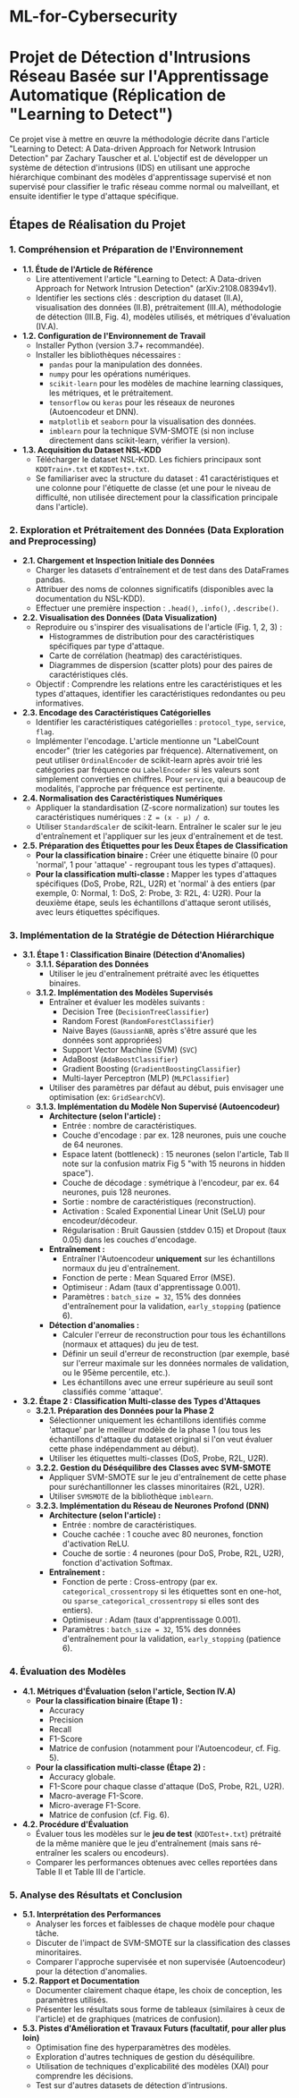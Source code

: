 # ML-for-Cybersecurity

# Projet de Détection d'Intrusions Réseau Basée sur l'Apprentissage Automatique (Réplication de "Learning to Detect")

Ce projet vise à mettre en œuvre la méthodologie décrite dans l'article "Learning to Detect: A Data-driven Approach for Network Intrusion Detection" par Zachary Tauscher et al. L'objectif est de développer un système de détection d'intrusions (IDS) en utilisant une approche hiérarchique combinant des modèles d'apprentissage supervisé et non supervisé pour classifier le trafic réseau comme normal ou malveillant, et ensuite identifier le type d'attaque spécifique.

## Étapes de Réalisation du Projet

### 1. Compréhension et Préparation de l'Environnement

*   **1.1. Étude de l'Article de Référence**
    *   Lire attentivement l'article "Learning to Detect: A Data-driven Approach for Network Intrusion Detection" (arXiv:2108.08394v1).
    *   Identifier les sections clés : description du dataset (II.A), visualisation des données (II.B), prétraitement (III.A), méthodologie de détection (III.B, Fig. 4), modèles utilisés, et métriques d'évaluation (IV.A).
*   **1.2. Configuration de l'Environnement de Travail**
    *   Installer Python (version 3.7+ recommandée).
    *   Installer les bibliothèques nécessaires :
        *   `pandas` pour la manipulation des données.
        *   `numpy` pour les opérations numériques.
        *   `scikit-learn` pour les modèles de machine learning classiques, les métriques, et le prétraitement.
        *   `tensorflow` ou `keras` pour les réseaux de neurones (Autoencodeur et DNN).
        *   `matplotlib` et `seaborn` pour la visualisation des données.
        *   `imblearn` pour la technique SVM-SMOTE (si non incluse directement dans scikit-learn, vérifier la version).
*   **1.3. Acquisition du Dataset NSL-KDD**
    *   Télécharger le dataset NSL-KDD. Les fichiers principaux sont `KDDTrain+.txt` et `KDDTest+.txt`.
    *   Se familiariser avec la structure du dataset : 41 caractéristiques et une colonne pour l'étiquette de classe (et une pour le niveau de difficulté, non utilisée directement pour la classification principale dans l'article).

### 2. Exploration et Prétraitement des Données (Data Exploration and Preprocessing)

*   **2.1. Chargement et Inspection Initiale des Données**
    *   Charger les datasets d'entraînement et de test dans des DataFrames pandas.
    *   Attribuer des noms de colonnes significatifs (disponibles avec la documentation du NSL-KDD).
    *   Effectuer une première inspection : `.head()`, `.info()`, `.describe()`.
*   **2.2. Visualisation des Données (Data Visualization)**
    *   Reproduire ou s'inspirer des visualisations de l'article (Fig. 1, 2, 3) :
        *   Histogrammes de distribution pour des caractéristiques spécifiques par type d'attaque.
        *   Carte de corrélation (heatmap) des caractéristiques.
        *   Diagrammes de dispersion (scatter plots) pour des paires de caractéristiques clés.
    *   Objectif : Comprendre les relations entre les caractéristiques et les types d'attaques, identifier les caractéristiques redondantes ou peu informatives.
*   **2.3. Encodage des Caractéristiques Catégorielles**
    *   Identifier les caractéristiques catégorielles : `protocol_type`, `service`, `flag`.
    *   Implémenter l'encodage. L'article mentionne un "LabelCount encoder" (trier les catégories par fréquence). Alternativement, on peut utiliser `OrdinalEncoder` de scikit-learn après avoir trié les catégories par fréquence ou `LabelEncoder` si les valeurs sont simplement converties en chiffres. Pour `service`, qui a beaucoup de modalités, l'approche par fréquence est pertinente.
*   **2.4. Normalisation des Caractéristiques Numériques**
    *   Appliquer la standardisation (Z-score normalization) sur toutes les caractéristiques numériques : `Z = (x - μ) / σ`.
    *   Utiliser `StandardScaler` de scikit-learn. Entraîner le scaler sur le jeu d'entraînement et l'appliquer sur les jeux d'entraînement et de test.
*   **2.5. Préparation des Étiquettes pour les Deux Étapes de Classification**
    *   **Pour la classification binaire :** Créer une étiquette binaire (0 pour 'normal', 1 pour 'attaque' - regroupant tous les types d'attaques).
    *   **Pour la classification multi-classe :** Mapper les types d'attaques spécifiques (DoS, Probe, R2L, U2R) et 'normal' à des entiers (par exemple, 0: Normal, 1: DoS, 2: Probe, 3: R2L, 4: U2R). Pour la deuxième étape, seuls les échantillons d'attaque seront utilisés, avec leurs étiquettes spécifiques.

### 3. Implémentation de la Stratégie de Détection Hiérarchique

*   **3.1. Étape 1 : Classification Binaire (Détection d'Anomalies)**
    *   **3.1.1. Séparation des Données**
        *   Utiliser le jeu d'entraînement prétraité avec les étiquettes binaires.
    *   **3.1.2. Implémentation des Modèles Supervisés**
        *   Entraîner et évaluer les modèles suivants :
            *   Decision Tree (`DecisionTreeClassifier`)
            *   Random Forest (`RandomForestClassifier`)
            *   Naive Bayes (`GaussianNB`, après s'être assuré que les données sont appropriées)
            *   Support Vector Machine (SVM) (`SVC`)
            *   AdaBoost (`AdaBoostClassifier`)
            *   Gradient Boosting (`GradientBoostingClassifier`)
            *   Multi-layer Perceptron (MLP) (`MLPClassifier`)
        *   Utiliser des paramètres par défaut au début, puis envisager une optimisation (ex: `GridSearchCV`).
    *   **3.1.3. Implémentation du Modèle Non Supervisé (Autoencodeur)**
        *   **Architecture (selon l'article) :**
            *   Entrée : nombre de caractéristiques.
            *   Couche d'encodage : par ex. 128 neurones, puis une couche de 64 neurones.
            *   Espace latent (bottleneck) : 15 neurones (selon l'article, Tab II note sur la confusion matrix Fig 5 "with 15 neurons in hidden space").
            *   Couche de décodage : symétrique à l'encodeur, par ex. 64 neurones, puis 128 neurones.
            *   Sortie : nombre de caractéristiques (reconstruction).
            *   Activation : Scaled Exponential Linear Unit (SeLU) pour encodeur/décodeur.
            *   Régularisation : Bruit Gaussien (stddev 0.15) et Dropout (taux 0.05) dans les couches d'encodage.
        *   **Entraînement :**
            *   Entraîner l'Autoencodeur **uniquement** sur les échantillons normaux du jeu d'entraînement.
            *   Fonction de perte : Mean Squared Error (MSE).
            *   Optimiseur : Adam (taux d'apprentissage 0.001).
            *   Paramètres : `batch_size = 32`, 15% des données d'entraînement pour la validation, `early_stopping` (patience 6).
        *   **Détection d'anomalies :**
            *   Calculer l'erreur de reconstruction pour tous les échantillons (normaux et attaques) du jeu de test.
            *   Définir un seuil d'erreur de reconstruction (par exemple, basé sur l'erreur maximale sur les données normales de validation, ou le 95ème percentile, etc.).
            *   Les échantillons avec une erreur supérieure au seuil sont classifiés comme 'attaque'.
*   **3.2. Étape 2 : Classification Multi-classe des Types d'Attaques**
    *   **3.2.1. Préparation des Données pour la Phase 2**
        *   Sélectionner uniquement les échantillons identifiés comme 'attaque' par le meilleur modèle de la phase 1 (ou tous les échantillons d'attaque du dataset original si l'on veut évaluer cette phase indépendamment au début).
        *   Utiliser les étiquettes multi-classes (DoS, Probe, R2L, U2R).
    *   **3.2.2. Gestion du Déséquilibre des Classes avec SVM-SMOTE**
        *   Appliquer SVM-SMOTE sur le jeu d'entraînement de cette phase pour suréchantillonner les classes minoritaires (R2L, U2R).
        *   Utiliser `SVMSMOTE` de la bibliothèque `imblearn`.
    *   **3.2.3. Implémentation du Réseau de Neurones Profond (DNN)**
        *   **Architecture (selon l'article) :**
            *   Entrée : nombre de caractéristiques.
            *   Couche cachée : 1 couche avec 80 neurones, fonction d'activation ReLU.
            *   Couche de sortie : 4 neurones (pour DoS, Probe, R2L, U2R), fonction d'activation Softmax.
        *   **Entraînement :**
            *   Fonction de perte : Cross-entropy (par ex. `categorical_crossentropy` si les étiquettes sont en one-hot, ou `sparse_categorical_crossentropy` si elles sont des entiers).
            *   Optimiseur : Adam (taux d'apprentissage 0.001).
            *   Paramètres : `batch_size = 32`, 15% des données d'entraînement pour la validation, `early_stopping` (patience 6).

### 4. Évaluation des Modèles

*   **4.1. Métriques d'Évaluation (selon l'article, Section IV.A)**
    *   **Pour la classification binaire (Étape 1) :**
        *   Accuracy
        *   Precision
        *   Recall
        *   F1-Score
        *   Matrice de confusion (notamment pour l'Autoencodeur, cf. Fig. 5).
    *   **Pour la classification multi-classe (Étape 2) :**
        *   Accuracy globale.
        *   F1-Score pour chaque classe d'attaque (DoS, Probe, R2L, U2R).
        *   Macro-average F1-Score.
        *   Micro-average F1-Score.
        *   Matrice de confusion (cf. Fig. 6).
*   **4.2. Procédure d'Évaluation**
    *   Évaluer tous les modèles sur le **jeu de test** (`KDDTest+.txt`) prétraité de la même manière que le jeu d'entraînement (mais sans ré-entraîner les scalers ou encodeurs).
    *   Comparer les performances obtenues avec celles reportées dans Table II et Table III de l'article.

### 5. Analyse des Résultats et Conclusion

*   **5.1. Interprétation des Performances**
    *   Analyser les forces et faiblesses de chaque modèle pour chaque tâche.
    *   Discuter de l'impact de SVM-SMOTE sur la classification des classes minoritaires.
    *   Comparer l'approche supervisée et non supervisée (Autoencodeur) pour la détection d'anomalies.
*   **5.2. Rapport et Documentation**
    *   Documenter clairement chaque étape, les choix de conception, les paramètres utilisés.
    *   Présenter les résultats sous forme de tableaux (similaires à ceux de l'article) et de graphiques (matrices de confusion).
*   **5.3. Pistes d'Amélioration et Travaux Futurs (facultatif, pour aller plus loin)**
    *   Optimisation fine des hyperparamètres des modèles.
    *   Exploration d'autres techniques de gestion du déséquilibre.
    *   Utilisation de techniques d'explicabilité des modèles (XAI) pour comprendre les décisions.
    *   Test sur d'autres datasets de détection d'intrusions.
